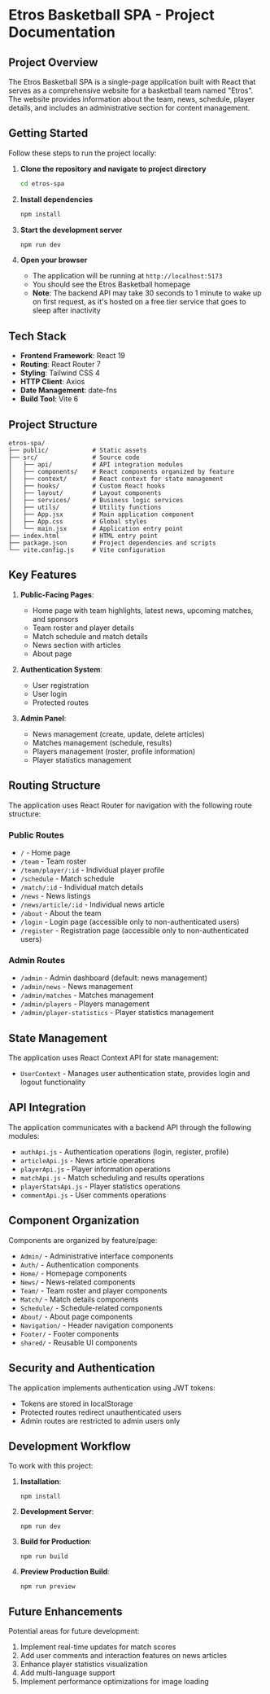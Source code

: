 # Etros Basketball SPA - Project Documentation

## Project Overview

The Etros Basketball SPA is a single-page application built with React that serves as a comprehensive website for a basketball team named "Etros". The website provides information about the team, news, schedule, player details, and includes an administrative section for content management.

## Getting Started

Follow these steps to run the project locally:

1. **Clone the repository and navigate to project directory**

   ```bash
   cd etros-spa
   ```

2. **Install dependencies**

   ```bash
   npm install
   ```

3. **Start the development server**

   ```bash
   npm run dev
   ```

4. **Open your browser**

   - The application will be running at `http://localhost:5173`
   - You should see the Etros Basketball homepage
   - **Note**: The backend API may take 30 seconds to 1 minute to wake up on first request, as it's hosted on a free tier service that goes to sleep after inactivity

## Tech Stack

- **Frontend Framework**: React 19
- **Routing**: React Router 7
- **Styling**: Tailwind CSS 4
- **HTTP Client**: Axios
- **Date Management**: date-fns
- **Build Tool**: Vite 6

## Project Structure

```
etros-spa/
├── public/            # Static assets
├── src/               # Source code
│   ├── api/           # API integration modules
│   ├── components/    # React components organized by feature
│   ├── context/       # React context for state management
│   ├── hooks/         # Custom React hooks
│   ├── layout/        # Layout components
│   ├── services/      # Business logic services
│   ├── utils/         # Utility functions
│   ├── App.jsx        # Main application component
│   ├── App.css        # Global styles
│   └── main.jsx       # Application entry point
├── index.html         # HTML entry point
├── package.json       # Project dependencies and scripts
└── vite.config.js     # Vite configuration
```

## Key Features

1. **Public-Facing Pages**:

   - Home page with team highlights, latest news, upcoming matches, and sponsors
   - Team roster and player details
   - Match schedule and match details
   - News section with articles
   - About page

2. **Authentication System**:

   - User registration
   - User login
   - Protected routes

3. **Admin Panel**:
   - News management (create, update, delete articles)
   - Matches management (schedule, results)
   - Players management (roster, profile information)
   - Player statistics management

## Routing Structure

The application uses React Router for navigation with the following route structure:

### Public Routes

- `/` - Home page
- `/team` - Team roster
- `/team/player/:id` - Individual player profile
- `/schedule` - Match schedule
- `/match/:id` - Individual match details
- `/news` - News listings
- `/news/article/:id` - Individual news article
- `/about` - About the team
- `/login` - Login page (accessible only to non-authenticated users)
- `/register` - Registration page (accessible only to non-authenticated users)

### Admin Routes

- `/admin` - Admin dashboard (default: news management)
- `/admin/news` - News management
- `/admin/matches` - Matches management
- `/admin/players` - Players management
- `/admin/player-statistics` - Player statistics management

## State Management

The application uses React Context API for state management:

- `UserContext` - Manages user authentication state, provides login and logout functionality

## API Integration

The application communicates with a backend API through the following modules:

- `authApi.js` - Authentication operations (login, register, profile)
- `articleApi.js` - News article operations
- `playerApi.js` - Player information operations
- `matchApi.js` - Match scheduling and results operations
- `playerStatsApi.js` - Player statistics operations
- `commentApi.js` - User comments operations

## Component Organization

Components are organized by feature/page:

- `Admin/` - Administrative interface components
- `Auth/` - Authentication components
- `Home/` - Homepage components
- `News/` - News-related components
- `Team/` - Team roster and player components
- `Match/` - Match details components
- `Schedule/` - Schedule-related components
- `About/` - About page components
- `Navigation/` - Header navigation components
- `Footer/` - Footer components
- `shared/` - Reusable UI components

## Security and Authentication

The application implements authentication using JWT tokens:

- Tokens are stored in localStorage
- Protected routes redirect unauthenticated users
- Admin routes are restricted to admin users only

## Development Workflow

To work with this project:

1. **Installation**:

   ```
   npm install
   ```

2. **Development Server**:

   ```
   npm run dev
   ```

3. **Build for Production**:

   ```
   npm run build
   ```

4. **Preview Production Build**:
   ```
   npm run preview
   ```

## Future Enhancements

Potential areas for future development:

1. Implement real-time updates for match scores
2. Add user comments and interaction features on news articles
3. Enhance player statistics visualization
4. Add multi-language support
5. Implement performance optimizations for image loading
